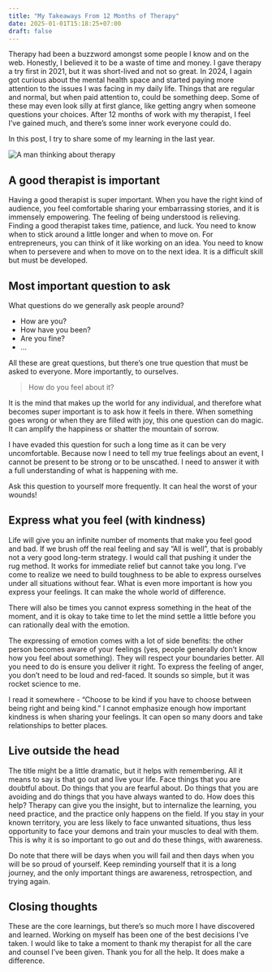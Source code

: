 ```yaml
---
title: "My Takeaways From 12 Months of Therapy"
date: 2025-01-01T15:18:25+07:00
draft: false
---
```


Therapy had been a buzzword amongst some people I know and on the web. Honestly, I believed it to be a waste of time and money. I gave therapy a try first in 2021, but it was short-lived and not so great. In 2024, I again got curious about the mental health space and started paying more attention to the issues I was facing in my daily life. Things that are regular and normal, but when paid attention to, could be something deep. Some of these may even look silly at first glance, like getting angry when someone questions your choices. After 12 months of work with my therapist, I feel I’ve gained much, and there’s some inner work everyone could do.

In this post, I try to share some of my learning in the last year.

![A man thinking about therapy](/assets/img/health.png)


## A good therapist is important

Having a good therapist is super important. When you have the right kind of audience, you feel comfortable sharing your embarrassing stories, and it is immensely empowering. The feeling of being understood is relieving. Finding a good therapist takes time, patience, and luck. You need to know when to stick around a little longer and when to move on. For entrepreneurs, you can think of it like working on an idea. You need to know when to persevere and when to move on to the next idea. It is a difficult skill but must be developed.


## Most important question to ask

What questions do we generally ask people around?

- How are you?
- How have you been?
- Are you fine?
- …

All these are great questions, but there’s one true question that must be asked to everyone. More importantly, to ourselves.

> How do you feel about it?

It is the mind that makes up the world for any individual, and therefore what becomes super important is to ask how it feels in there. When something goes wrong or when they are filled with joy, this one question can do magic. It can amplify the happiness or shatter the mountain of sorrow. 

I have evaded this question for such a long time as it can be very uncomfortable. Because now I need to tell my true feelings about an event, I cannot be present to be strong or to be unscathed. I need to answer it with a full understanding of what is happening with me. 

Ask this question to yourself more frequently. It can heal the worst of your wounds!


## Express what you feel (with kindness)

Life will give you an infinite number of moments that make you feel good and bad. If we brush off the real feeling and say “All is well”, that is probably not a very good long-term strategy. I would call that pushing it under the rug method. It works for immediate relief but cannot take you long. I’ve come to realize we need to build toughness to be able to express ourselves under all situations without fear. What is even more important is how you express your feelings. It can make the whole world of difference.

There will also be times you cannot express something in the heat of the moment, and it is okay to take time to let the mind settle a little before you can rationally deal with the emotion. 

The expressing of emotion comes with a lot of side benefits: the other person becomes aware of your feelings (yes, people generally don’t know how you feel about something). They will respect your boundaries better. All you need to do is ensure you deliver it right. To express the feeling of anger, you don’t need to be loud and red-faced. It sounds so simple, but it was rocket science to me.

I read it somewhere - “Choose to be kind if you have to choose between being right and being kind.” I cannot emphasize enough how important kindness is when sharing your feelings. It can open so many doors and take relationships to better places.


## Live outside the head

The title might be a little dramatic, but it helps with remembering. All it means to say is that go out and live your life. Face things that you are doubtful about. Do things that you are fearful about. Do things that you are avoiding and do things that you have always wanted to do. How does this help? Therapy can give you the insight, but to internalize the learning, you need practice, and the practice only happens on the field. If you stay in your known territory, you are less likely to face unwanted situations, thus less opportunity to face your demons and train your muscles to deal with them. This is why it is so important to go out and do these things, with awareness.

Do note that there will be days when you will fail and then days when you will be so proud of yourself. Keep reminding yourself that it is a long journey, and the only important things are awareness, retrospection, and trying again.

## Closing thoughts

These are the core learnings, but there’s so much more I have discovered and learned. Working on myself has been one of the best decisions I’ve taken. I would like to take a moment to thank my therapist for all the care and counsel I’ve been given. Thank you for all the help. It does make a difference.


